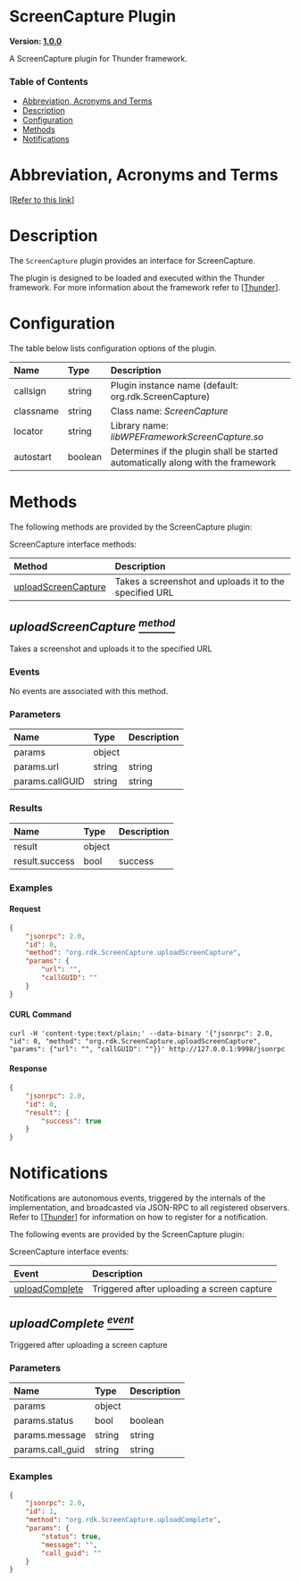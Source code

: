 <!-- Generated automatically, DO NOT EDIT! -->
<a id="head.ScreenCapture_Plugin"></a>
# ScreenCapture Plugin

**Version: [1.0.0](https://github.com/rdkcentral/rdkservices/blob/main/ScreenCapture/CHANGELOG.md)**

A ScreenCapture plugin for Thunder framework.

### Table of Contents

- [Abbreviation, Acronyms and Terms](#head.Abbreviation,_Acronyms_and_Terms)
- [Description](#head.Description)
- [Configuration](#head.Configuration)
- [Methods](#head.Methods)
- [Notifications](#head.Notifications)

<a id="head.Abbreviation,_Acronyms_and_Terms"></a>
# Abbreviation, Acronyms and Terms

[[Refer to this link](userguide/aat.md)]

<a id="head.Description"></a>
# Description

The `ScreenCapture` plugin provides an interface for ScreenCapture.

The plugin is designed to be loaded and executed within the Thunder framework. For more information about the framework refer to [[Thunder](#ref.Thunder)].

<a id="head.Configuration"></a>
# Configuration

The table below lists configuration options of the plugin.

| Name | Type | Description |
| :-------- | :-------- | :-------- |
| callsign | string | Plugin instance name (default: org.rdk.ScreenCapture) |
| classname | string | Class name: *ScreenCapture* |
| locator | string | Library name: *libWPEFrameworkScreenCapture.so* |
| autostart | boolean | Determines if the plugin shall be started automatically along with the framework |

<a id="head.Methods"></a>
# Methods

The following methods are provided by the ScreenCapture plugin:

ScreenCapture interface methods:

| Method | Description |
| :-------- | :-------- |
| [uploadScreenCapture](#method.uploadScreenCapture) | Takes a screenshot and uploads it to the specified URL |

<a id="method.uploadScreenCapture"></a>
## *uploadScreenCapture [<sup>method</sup>](#head.Methods)*

Takes a screenshot and uploads it to the specified URL

### Events
No events are associated with this method.
### Parameters
| Name | Type | Description |
| :-------- | :-------- | :-------- |
| params | object |  |
| params.url | string | string |
| params.callGUID | string | string |
### Results
| Name | Type | Description |
| :-------- | :-------- | :-------- |
| result | object |  |
| result.success | bool | success |

### Examples


#### Request

```json
{
    "jsonrpc": 2.0,
    "id": 0,
    "method": "org.rdk.ScreenCapture.uploadScreenCapture",
    "params": {
        "url": "",
        "callGUID": ""
    }
}
```


#### CURL Command

```curl
curl -H 'content-type:text/plain;' --data-binary '{"jsonrpc": 2.0, "id": 0, "method": "org.rdk.ScreenCapture.uploadScreenCapture", "params": {"url": "", "callGUID": ""}}' http://127.0.0.1:9998/jsonrpc
```


#### Response

```json
{
    "jsonrpc": 2.0,
    "id": 0,
    "result": {
        "success": true
    }
}
```



<a id="head.Notifications"></a>
# Notifications

Notifications are autonomous events, triggered by the internals of the implementation, and broadcasted via JSON-RPC to all registered observers. Refer to [[Thunder](#ref.Thunder)] for information on how to register for a notification.

The following events are provided by the ScreenCapture plugin:

ScreenCapture interface events:

| Event | Description |
| :-------- | :-------- |
| [uploadComplete](#event.uploadComplete) | Triggered after uploading a screen capture |

<a id="event.uploadComplete"></a>
## *uploadComplete [<sup>event</sup>](#head.Notifications)*

Triggered after uploading a screen capture

### Parameters
| Name | Type | Description |
| :-------- | :-------- | :-------- |
| params | object |  |
| params.status | bool | boolean |
| params.message | string | string |
| params.call_guid | string | string |

### Examples

```json
{
    "jsonrpc": 2.0,
    "id": 1,
    "method": "org.rdk.ScreenCapture.uploadComplete",
    "params": {
        "status": true,
        "message": "",
        "call_guid": ""
    }
}
```
